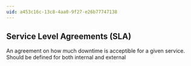 ```yaml
---
uid: a453c16c-13c8-4aa0-9f27-e26b77747138
---
```

## Service Level Agreements (SLA)

<div class="alert is-info"><p>An agreement on how much downtime is acceptible for a given service.  Should be defined for both internal and external</p></div>

